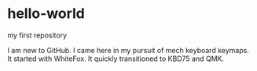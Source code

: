 # hello-world
my first repository

I am new to GitHub. I came here in my pursuit of mech keyboard keymaps. It started with WhiteFox. It quickly transitioned to KBD75 and QMK.
